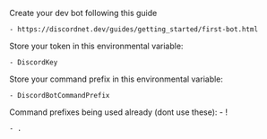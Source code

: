 ﻿Create your dev bot following this guide


	- https://discordnet.dev/guides/getting_started/first-bot.html

Store your token in this environmental variable:


	- DiscordKey

Store your command prefix in this environmental variable:


	- DiscordBotCommandPrefix

Command prefixes being used already (dont use these):
	- !


	- . 